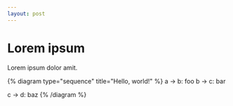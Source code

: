 ```yaml
---
layout: post
---
```


# Lorem ipsum

Lorem ipsum dolor amit.

{% diagram type="sequence" title="Hello, world!" %}
a -> b: foo
b -> c: bar

c -> d: baz
{% /diagram %}
